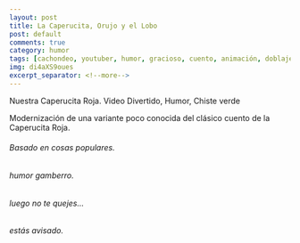 ```yaml
---
layout: post
title: La Caperucita, Orujo y el Lobo
post: default
comments: true
category: humor
tags: [cachondeo, youtuber, humor, gracioso, cuento, animación, doblaje]
img: di4aXS9oues
excerpt_separator: <!--more-->
---
```


Nuestra Caperucita Roja. Video Divertido, Humor, Chiste verde

Modernización de una variante poco conocida del clásico cuento de la Caperucita Roja.

<!--more-->


###### Basado en cosas populares.

###### humor gamberro.

###### luego no te quejes...

###### estás avisado.